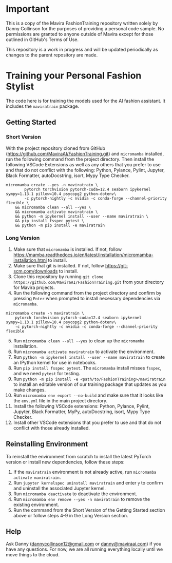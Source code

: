 # Important
This is a copy of the Mavira FashionTraining repository written solely by Danny Collinson for the purposes of providing a personal code sample. No permissions are granted to anyone outside of Mavira except for those outlined in GitHub's Terms of Use.

This repository is a work in progress and will be updated periodically as changes to the parent repository are made.

# Training your Personal Fashion Stylist

The code here is for training the models used for the AI fashion assistant. It includes the `maviratrain` package.

## Getting Started
### Short Version
With the project repository cloned from GitHub (https://github.com/MaviraAI/FashionTraining.git) and `micromamba` installed, run the following command from the project directory. Then install the following VSCode Extensions as well as any others that you prefer to use and that do not conflict with the following: Python, Pylance, Pylint, Jupyter, Black Formatter, autoDocstring, isort, Mypy Type Checker.
```
micromamba create --yes -n maviratrain \
        pytorch torchvision pytorch-cuda=12.4 seaborn ipykernel sympy=1.13.1 pillow=10.4 psycopg2 python-dotenv\
        -c pytorch-nightly -c nvidia -c conda-forge --channel-priority flexible \
    && micromamba clean --all --yes \
    && micromamba activate maviratrain \
    && python -m ipykernel install --user --name maviratrain \
    && pip install fsspec pytest \
    && python -m pip install -e maviratrain
```

### Long Version
1. Make sure that `micromamba` is installed. If not, follow https://mamba.readthedocs.io/en/latest/installation/micromamba-installation.html to install.
2. Make sure that git is installed. If not, follow https://git-scm.com/downloads to install.
3. Clone this repository by running `git clone https://github.com/MaviraAI/FashionTraining.git` from your directory for Mavira projects.
4. Run the following command from the project directory and confirm by pressing `Enter` when prompted to install necessary dependencies via `micromamba`.
```
micromamba create -n maviratrain \
    pytorch torchvision pytorch-cuda=12.4 seaborn ipykernel sympy=1.13.1 pillow=10.4 psycopg2 python-dotenv\
    -c pytorch-nightly -c nvidia -c conda-forge --channel-priority flexible
```
5. Run `micromamba clean --all --yes` to clean up the `micromamba` installation.
6. Run `micromamba activate maviratrain` to activate the environment.
7. Run `python -m ipykernel install --user --name maviratrain` to create an IPython kernel for use in notebooks.
6. Run `pip install fsspec pytest`. The `micromamba` install misses `fsspec`, and we need `pytest` for testing.
8. Run `python -m pip install -e <path/to/FashionTraining>/maviratrain` to install an editable version of our training package that updates as you make changes.
9. Run `micromamba env export --no-build` and make sure that it looks like the `env.yml` file in the main project directory.
10. Install the following VSCode extensions: Python, Pylance, Pylint, Jupyter, Black Formatter, MyPy, autoDocstring, isort, Mypy Type Checker.
11. Install other VSCode extensions that you prefer to use and that do not conflict with those already installed.

## Reinstalling Environment
To reinstall the environment from scratch to install the latest PyTorch version or install new dependencies, follow these steps:
1. If the `maviratrain` environment is not already active, run `micromamba activate maviratrain`.
2. Run `jupyter kernelspec uninstall maviratrain` and enter `y` to confirm and uninstall the associated Jupyter kernel.
3. Run `micromamba deactivate` to deactivate the environment.
4. Run `micromamba env remove --yes -n maviratrain` to remove the existing environment.
5. Run the command from the Short Version of the Getting Started section above or follow steps 4-9 in the Long Version section.

## Help
Ask Danny (dannycollinson12@gmail.com or danny@maviraai.com) if you have any questions.
For now, we are all running everything locally until we move things to the cloud.

